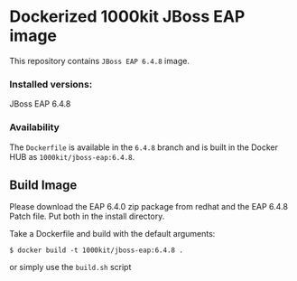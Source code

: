 # Dockerized 1000kit JBoss EAP image

This repository contains `JBoss EAP 6.4.8` image.


### Installed versions:

 JBoss EAP 6.4.8

### Availability

The `Dockerfile` is available in the `6.4.8` branch and is built in the Docker HUB as `1000kit/jboss-eap:6.4.8`.

## Build Image

Please download the EAP 6.4.0 zip package from redhat and the EAP 6.4.8 Patch file. Put both in the install directory.

Take a Dockerfile and build with the default arguments:

~~~~
$ docker build -t 1000kit/jboss-eap:6.4.8 .
~~~~

or simply use the `build.sh` script


